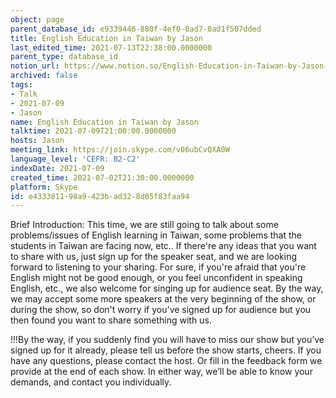 ```yaml
---
object: page
parent_database_id: e9339446-880f-4ef0-8ad7-8ad1f507dded
title: English Education in Taiwan by Jason
last_edited_time: 2021-07-13T22:38:00.0000000
parent_type: database_id
notion_url: https://www.notion.so/English-Education-in-Taiwan-by-Jason-e433381198a9423bad328d05f83faa94
archived: false
tags:
- Talk
- 2021-07-09
- Jason
name: English Education in Taiwan by Jason
talktime: 2021-07-09T21:00:00.0000000
hosts: Jason
meeting_link: https://join.skype.com/v06ubCvQXA0W
language_level: 'CEFR: B2-C2'
indexDate: 2021-07-09
created_time: 2021-07-02T21:30:00.0000000
platform: Skype
id: e4333811-98a9-423b-ad32-8d05f83faa94
---
```





Brief Introduction: This time, we are still going to talk about some problems/issues of English learning in Taiwan, some problems that the students in Taiwan are facing now, etc.. If there're any ideas that you want to share with us, just sign up for the speaker seat, and we are looking forward to listening to your sharing. 
For sure, if you're afraid that you're English might not be good enough, or you feel unconfident in speaking English, etc., we also welcome for singing up for audience seat. By the way, we may accept some more speakers at the very beginning of the show, or during the show, so don't worry if you've signed up for audience but you then found you want to share something with us.

!!!By the way, if you suddenly find you will have to miss our show but you’ve signed up for it already, please tell us before the show starts, cheers.
If you have any questions, please contact the host. Or fill in the feedback form we provide at the end of each show. In either way, we’ll be able to know your demands, and contact you individually.

